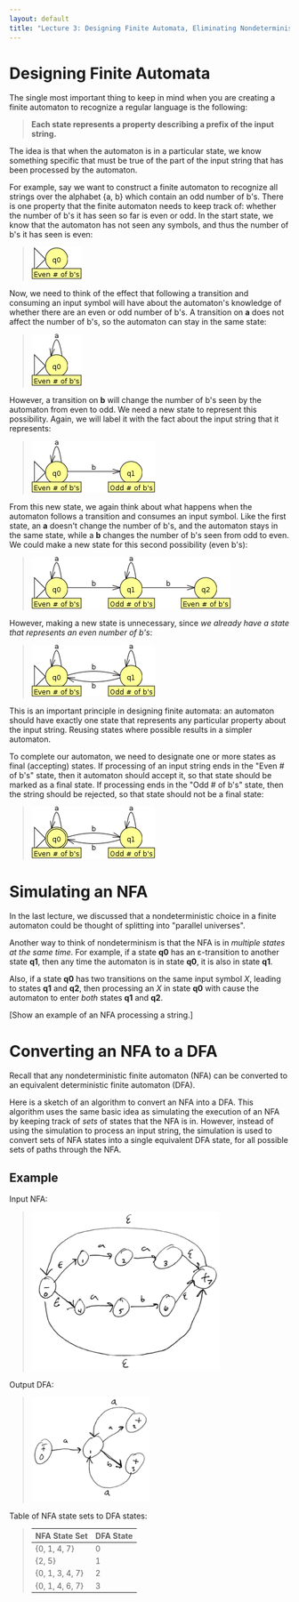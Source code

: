 ```yaml
---
layout: default
title: "Lecture 3: Designing Finite Automata, Eliminating Nondeterminism"
---
```


Designing Finite Automata
=========================

The single most important thing to keep in mind when you are creating a finite automaton to recognize a regular language is the following:

> **Each state represents a property describing a prefix of the input string.**

The idea is that when the automaton is in a particular state, we know something specific that must be true of the part of the input string that has been processed by the automaton.

For example, say we want to construct a finite automaton to recognize all strings over the alphabet {a, b} which contain an odd number of b's. There is one property that the finite automaton needs to keep track of: whether the number of b's it has seen so far is even or odd. In the start state, we know that the automaton has not seen any symbols, and thus the number of b's it has seen is even:

> ![image](img/evenBs1.png)

Now, we need to think of the effect that following a transition and consuming an input symbol will have about the automaton's knowledge of whether there are an even or odd number of b's. A transition on **a** does not affect the number of b's, so the automaton can stay in the same state:

> ![image](img/evenBs2.png)

However, a transition on **b** will change the number of b's seen by the automaton from even to odd. We need a new state to represent this possibility. Again, we will label it with the fact about the input string that it represents:

> ![image](img/evenBs3.png)

From this new state, we again think about what happens when the automaton follows a transition and consumes an input symbol. Like the first state, an **a** doesn't change the number of b's, and the automaton stays in the same state, while a **b** changes the number of b's seen from odd to even. We could make a new state for this second possibility (even b's):

> ![image](img/evenBs4.png)

However, making a new state is unnecessary, since *we already have a state that represents an even number of b's*:

> ![image](img/evenBs5.png)

This is an important principle in designing finite automata: an automaton should have exactly one state that represents any particular property about the input string. Reusing states where possible results in a simpler automaton.

To complete our automaton, we need to designate one or more states as final (accepting) states. If processing of an input string ends in the "Even \# of b's" state, then it automaton should accept it, so that state should be marked as a final state. If processing ends in the "Odd \# of b's" state, then the string should be rejected, so that state should not be a final state:

> ![image](img/evenBs6.png)

Simulating an NFA
=================

In the last lecture, we discussed that a nondeterministic choice in a finite automaton could be thought of splitting into "parallel universes".

Another way to think of nondeterminism is that the NFA is in *multiple states at the same time*. For example, if a state **q0** has an &epsilon;-transition to another state **q1**, then any time the automaton is in state **q0**, it is also in state **q1**.

Also, if a state **q0** has two transitions on the same input symbol *X*, leading to states **q1** and **q2**, then processing an *X* in state **q0** with cause the automaton to enter *both* states **q1** and **q2**.

[Show an example of an NFA processing a string.]

Converting an NFA to a DFA
==========================

Recall that any nondeterministic finite automaton (NFA) can be converted to an equivalent deterministic finite automaton (DFA).

Here is a sketch of an algorithm to convert an NFA into a DFA. This algorithm uses the same basic idea as simulating the execution of an NFA by keeping track of *sets* of states that the NFA is in. However, instead of using the simulation to process an input string, the simulation is used to convert sets of NFA states into a single equivalent DFA state, for all possible sets of paths through the NFA.

Example
-------

Input NFA:

> ![image](img/lec5nfa.png)

Output DFA:

> ![image](img/lec5dfa.png)

Table of NFA state sets to DFA states:

> NFA State Set | DFA State
> ------------- | ---------
> {0, 1, 4, 7} | 0
> {2, 5} | 1
> {0, 1, 3, 4, 7} | 2
> {0, 1, 4, 6, 7} | 3
